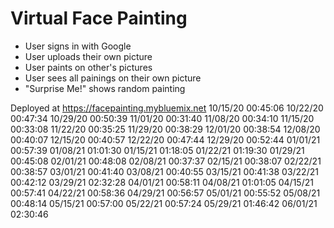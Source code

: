 # Virtual Face Painting

- User signs in with Google
- User uploads their own picture
- User paints on other's pictures
- User sees all painings on their own picture
- "Surprise Me!" shows random painting

Deployed at https://facepainting.mybluemix.net
10/15/20 00:45:06
10/22/20 00:47:34
10/29/20 00:50:39
11/01/20 00:31:40
11/08/20 00:34:10
11/15/20 00:33:08
11/22/20 00:35:25
11/29/20 00:38:29
12/01/20 00:38:54
12/08/20 00:40:07
12/15/20 00:40:57
12/22/20 00:47:44
12/29/20 00:52:44
01/01/21 00:57:39
01/08/21 01:01:30
01/15/21 01:18:05
01/22/21 01:19:30
01/29/21 00:45:08
02/01/21 00:48:08
02/08/21 00:37:37
02/15/21 00:38:07
02/22/21 00:38:57
03/01/21 00:41:40
03/08/21 00:40:55
03/15/21 00:41:38
03/22/21 00:42:12
03/29/21 02:32:28
04/01/21 00:58:11
04/08/21 01:01:05
04/15/21 00:57:41
04/22/21 00:58:36
04/29/21 00:56:57
05/01/21 00:55:52
05/08/21 00:48:14
05/15/21 00:57:00
05/22/21 00:57:24
05/29/21 01:46:42
06/01/21 02:30:46
